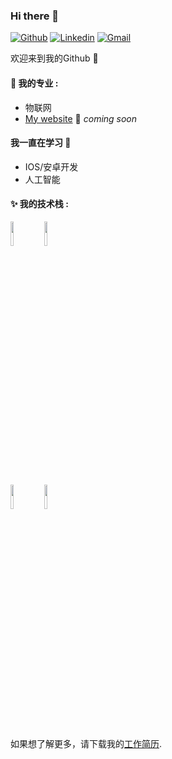 ### Hi there 👋



[![Github](https://img.shields.io/badge/-Github-000?style=flat&logo=Github&logoColor=white)](https://github.com/automatic-g.com)
[![Linkedin](https://img.shields.io/badge/-LinkedIn-blue?style=flat&logo=Linkedin&logoColor=white)]()
[![Gmail](https://img.shields.io/badge/-Gmail-c14438?style=flat&logo=Gmail&logoColor=white)](2844201874@qq.com)

欢迎来到我的Github 🙂


#### 🌱 我的专业  : 
- 物联网
- [My website](https://automatic-g.github.io) 🚀 *coming soon*


#### 我一直在学习 🌻
- IOS/安卓开发
- 人工智能



#### ✨ 我的技术栈 : 
<p>

<code><img width="10%" src="https://www.vectorlogo.zone/logos/ubuntu/ubuntu-ar21.svg"></code>
<code><img width="10%" src="https://www.vectorlogo.zone/logos/python/python-ar21.svg"></code>

<br />
<code><img width="10%" src="https://www.vectorlogo.zone/logos/git-scm/git-scm-ar21.svg"></code>
<code><img width="10%" src="https://www.vectorlogo.zone/logos/visualstudio_code/visualstudio_code-ar21.svg"></code>

</p>



如果想了解更多，请下载我的[工作简历](https://github.com/automatic-g/automatic-g/lfm.pdf).



